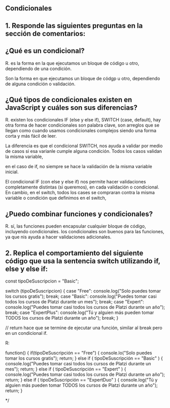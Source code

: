 ## Condicionales

## 1. Responde las siguientes preguntas en la sección de comentarios:

## ¿Qué es un condicional?
R. es la forma en la que ejecutamos un bloque de código u otro, dependiendo de una condición.

Son la forma en que ejecutamos un bloque de códgp u otro, dependiendo de alguna condición o validación.

## ¿Qué tipos de condicionales existen en JavaScript y cuáles son sus diferencias?
R.
existen los condicionales IF (else y else if), SWITCH (case, default), hay otra forma de hacer condicionales son palabra clave, son arreglos que se llegan como cuando usamos condicionales complejos siendo una forma corta y más fácil de leer.

La diferencia es que el condicional SWITCH, nos ayuda a validar por medio de casos si esa varianle cumple alguna condición. Todos los casos validan la misma variable,

en el caso de if, no siempre se hace la validación de la misma variable inicial.

El condicional IF (con else y else if) nos permite hacer validaciones completamente distintas (si queremos), en cada validación o condicional. En cambio, en el switch, todos los cases se compraran contra la misma variable o condición que definimos en el switch,

## ¿Puedo combinar funciones y condicionales?
R. sí, las funciones pueden encapsular cualquier bloque de código, incluyendo condicionales. los condicionales son buenos para las funciones, ya que nis ayuda a hacer validaciones adicionales.

## 2. Replica el comportamiento del siguiente código que usa la sentencia switch utilizando if, else y else if:

const tipoDeSuscripcion = "Basic";

switch (tipoDeSuscripcion) {
   case "Free":
       console.log("Solo puedes tomar los cursos gratis");
       break;
   case "Basic":
       console.log("Puedes tomar casi todos los cursos de Platzi durante un mes");
       break;
   case "Expert":
       console.log("Puedes tomar casi todos los cursos de Platzi durante un año");
       break;
   case "ExpertPlus":
       console.log("Tú y alguien más pueden tomar TODOS los cursos de Platzi durante un año");
       break;
}

// return hace que se termine de ejecutar una función, similar al break pero en un condicional if. 

R:

function() {
    if(tipoDeSuscripción == "Free") {
    console.lo("Solo puedes tomar los cursos gratis");
    return;
    } else if ( tipoDeSuscripción == "Basic" ) {
    console.log("Puedes tomar casi todos los cursos de Platzi durante un mes");
    return;
    } else if ( tipoDeSuscripción == "Expert" ) {
    console.log("Puedes tomar casi todos los cursos de Platzi durante un año");
    return;
    } else if ( tipoDeSuscripción == "ExpertDuo" ) {
    console.log("Tú y alguien más pueden tomar TODOS los cursos de Platzi durante un año");
    return;
}

*/